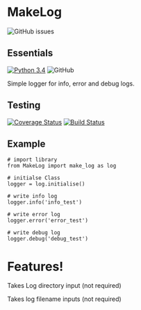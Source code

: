 # **MakeLog**
![GitHub issues](https://img.shields.io/github/issues/darryllane/MakeLog.svg)


**Essentials**
---
[![Python 3.4](https://img.shields.io/badge/python-3.4%20+-green.svg)](https://www.python.org/downloads/release/python-360/) ![GitHub](https://img.shields.io/github/license/darryllane/MakeLog.svg)

Simple logger for info, error and debug logs.

**Testing**
---
[![Coverage Status](https://coveralls.io/repos/github/z4r/python-coveralls/badge.svg?branch=master)](https://coveralls.io/github/z4r/python-coveralls?branch=master) [![Build Status](https://travis-ci.org/darryllane/MakeLog.svg?branch=master)](https://travis-ci.org/darryllane/MakeLog)

**Example**
---

    # import library
    from MakeLog import make_log as log
    
    # initialse Class
    logger = log.initialise()
    
    # write info log
    logger.info('info_test')
    
    # write error log
    logger.error('error_test')
    
    # write debug log
    logger.debug('debug_test')

# **Features!**
Takes Log directory input (not required)

Takes log filename inputs (not required)